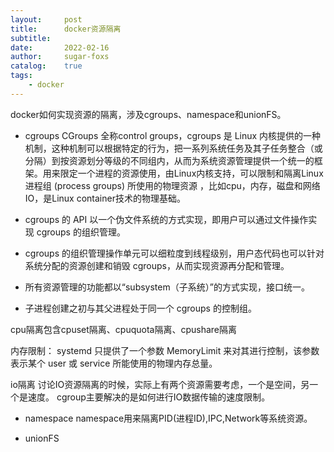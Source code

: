 ```yaml
---
layout:     post
title:      docker资源隔离
subtitle:   
date:       2022-02-16
author:     sugar-foxs
catalog: 	true
tags:
    - docker
---
```


docker如何实现资源的隔离，涉及cgroups、namespace和unionFS。
<!-- more -->

- cgroups
CGroups 全称control groups，cgroups 是 Linux 内核提供的一种机制，这种机制可以根据特定的行为，把一系列系统任务及其子任务整合（或分隔）到按资源划分等级的不同组内，从而为系统资源管理提供一个统一的框架。用来限定一个进程的资源使用，由Linux内核支持，可以限制和隔离Linux进程组 (process groups) 所使用的物理资源 ，比如cpu，内存，磁盘和网络IO，是Linux container技术的物理基础。

- cgroups 的 API 以一个伪文件系统的方式实现，即用户可以通过文件操作实现 cgroups 的组织管理。
- cgroups 的组织管理操作单元可以细粒度到线程级别，用户态代码也可以针对系统分配的资源创建和销毁 cgroups，从而实现资源再分配和管理。
- 所有资源管理的功能都以“subsystem（子系统）”的方式实现，接口统一。
- 子进程创建之初与其父进程处于同一个 cgroups 的控制组。


cpu隔离包含cpuset隔离、cpuquota隔离、cpushare隔离


内存限制：
systemd 只提供了一个参数 MemoryLimit 来对其进行控制，该参数表示某个 user 或 service 所能使用的物理内存总量。

io隔离
讨论IO资源隔离的时候，实际上有两个资源需要考虑，一个是空间，另一个是速度。
cgroup主要解决的是如何进行IO数据传输的速度限制。

- namespace
namespace用来隔离PID(进程ID),IPC,Network等系统资源。

- unionFS
